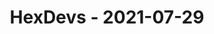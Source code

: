 ---
layout: post
title: HexDevs - 2021-07-29
datetime: '2021-07-29T18:00:00-07:00'
name: HexDevs
external_url: https://meetingplace.io/hexdevs/events/6317
online_event: true
year_month: 2021-07
---